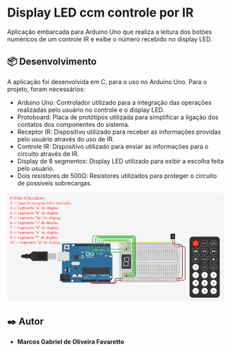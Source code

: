 # Display LED ccm controle por IR

Aplicação embarcada para Arduino Uno que realiza a leitura dos botões numéricos de um controle IR e exibe o número recebido no display LED.

## 📦 Desenvolvimento

A aplicação foi desenvolvida em C, para o uso no Arduino Uno. Para o projeto, foram necessários:
- Arduino Uno: Controlador utilizado para a integração das operações realizadas pelo usuário no controle e o display LED.
- Protoboard: Placa de protótipos utilizada para simplificar a ligação dos contatos dos componentes do sistema.
- Receptor IR: Dispositivo utilizado para receber as informações providas pelo usuário através do uso de IR.
- Controle IR: Dispositivo utilizado para enviar as informações para o circuito através de IR.
- Display de 8 segmentos: Display LED utilizado para exibir a escolha feita pelo usuário.
- Dois resistores de 500Ω: Resistores utilizados para proteger o circuito de possíveis sobrecargas.

<div align="center">
    <img src="https://github.com/MarcosGOFavaretto/DisplayLEDControladoPorIR/blob/main/circuito.png" width="700px">
</div>

## ✒️ Autor

- **Marcos Gabriel de Oliveira Favaretto**